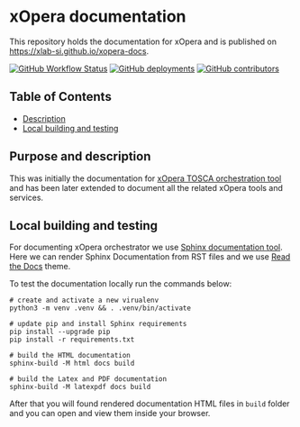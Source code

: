 # xOpera documentation
This repository holds the documentation for xOpera and is published on https://xlab-si.github.io/xopera-docs.

[![GitHub Workflow Status](https://img.shields.io/github/workflow/status/xlab-si/xopera-docs/xOpera%20docs%20workflow?label=ci/cd)](https://github.com/xlab-si/xopera-docs/actions/workflows/docs.yaml)
[![GitHub deployments](https://img.shields.io/github/deployments/xlab-si/xopera-docs/github-pages?label=gh-pages)](https://github.com/xlab-si/xopera-docs/deployments)
[![GitHub contributors](https://img.shields.io/github/contributors/xlab-si/xopera-docs)](https://github.com/xlab-si/xopera-docs/graphs/contributors)

## Table of Contents
  - [Description](#purpose-and-description)
  - [Local building and testing](#local-building-and-testing)

## Purpose and description
This was initially the documentation for [xOpera TOSCA orchestration tool](https://github.com/xlab-si/xopera-opera) and
has been later extended to document all the related xOpera tools and services.

## Local building and testing
For documenting xOpera orchestrator we use [Sphinx documentation tool](https://www.sphinx-doc.org/en/master/).
Here we can render Sphinx Documentation from RST files and we use [Read the Docs](https://readthedocs.org/) theme.

To test the documentation locally run the commands below:

```console
# create and activate a new virualenv
python3 -m venv .venv && . .venv/bin/activate

# update pip and install Sphinx requirements
pip install --upgrade pip
pip install -r requirements.txt

# build the HTML documentation
sphinx-build -M html docs build

# build the Latex and PDF documentation
sphinx-build -M latexpdf docs build
```

After that you will found rendered documentation HTML files in `build` folder and you can open and view them inside 
your browser. 
